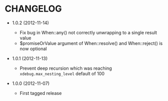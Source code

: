 CHANGELOG
=========


* 1.0.2 (2012-11-14)

  * Fix bug in When::any() not correctly unwrapping to a single result value
  * $promiseOrValue argument of When::resolve() and When::reject() is now optional

* 1.0.1 (2012-11-13)

  * Prevent deep recursion which was reaching `xdebug.max_nesting_level` default of 100

* 1.0.0 (2012-11-07)

  * First tagged release
